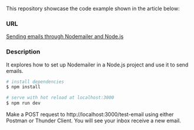 This repository showcase the code example shown in the article below:

### URL

[Sending emails through Nodemailer and Node.js](https://www.samuellau.dev/blog/65d14fb0fdb0e7a5655b0a2e)

### Description
It explores how to set up Nodemailer in a Node.js project and use it to send emails.


```bash
# install dependencies
$ npm install

# serve with hot reload at localhost:3000
$ npm run dev
```

 Make a POST request to http://localhost:3000/test-email using either Postman or Thunder Client. You will see your inbox receive a new email.